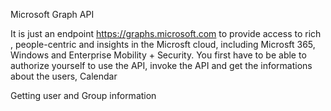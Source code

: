 Microsoft Graph API

It is just an endpoint https://graphs.microsoft.com to provide access to rich , people-centric and insights  in the Microsft cloud, including Microsft 365, Windows and Enterprise Mobility + Security.
You first have to be able to authorize yourself to use the API, invoke the API and get the informations about the users, Calendar

Getting user and Group information
